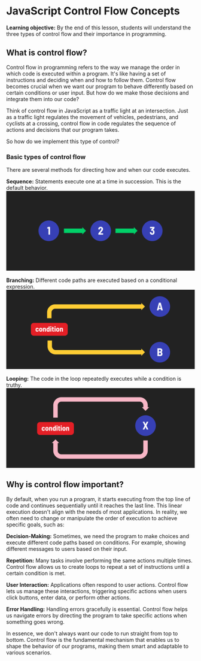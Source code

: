 <h1>
  <span class="headline">JavaScript Control Flow</span>
  <span class="subhead">Concepts</span>
</h1>

**Learning objective:** By the end of this lesson, students will understand the three types of control flow and their importance in programming.

## What is control flow? 

Control flow in programming refers to the way we manage the order in which code is executed within a program. It's like having a set of instructions and deciding when and how to follow them. Control flow becomes crucial when we want our program to behave differently based on certain conditions or user input. But how do we make those decisions and integrate them into our code?

Think of control flow in JavaScript as a traffic light at an intersection. Just as a traffic light regulates the movement of vehicles, pedestrians, and cyclists at a crossing, control flow in code regulates the sequence of actions and decisions that our program takes.

So how do we implement this type of control?

### Basic types of control flow

There are several methods for directing how and when our code executes. 

**Sequence:** Statements execute one at a time in succession. This is the default behavior.
<br>
![Sequence](./assets/sequence.png)

**Branching:** Different code paths are executed based on a conditional expression.
<br>
![Branching](./assets/branching.png)

**Looping:** The code in the loop repeatedly executes while a condition is truthy.
<br>
![Looping](./assets/looping.png)

## Why is control flow important? 

By default, when you run a program, it starts executing from the top line of code and continues sequentially until it reaches the last line. This linear execution doesn't align with the needs of most applications. In reality, we often need to change or manipulate the order of execution to achieve specific goals, such as:

**Decision-Making:** Sometimes, we need the program to make choices and execute different code paths based on conditions. For example, showing different messages to users based on their input.

**Repetition:** Many tasks involve performing the same actions multiple times. Control flow allows us to create loops to repeat a set of instructions until a certain condition is met.

**User Interaction:** Applications often respond to user actions. Control flow lets us manage these interactions, triggering specific actions when users click buttons, enter data, or perform other actions.

**Error Handling:** Handling errors gracefully is essential. Control flow helps us navigate errors by directing the program to take specific actions when something goes wrong.

In essence, we don't always want our code to run straight from top to bottom. Control flow is the fundamental mechanism that enables us to shape the behavior of our programs, making them smart and adaptable to various scenarios.
